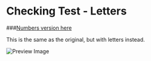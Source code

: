 # Checking Test - Letters
###[Numbers version here](https://l-emi.github.io/checking-test/)

This is the same as the original, but with letters instead. 

![Preview Image](http://i.imgur.com/Vbrla2U.png?1)
